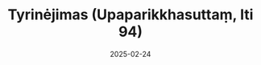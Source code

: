 ---
layout: page
title: 'Tyrinėjimas (Upaparikkhasuttaṃ, Iti 94)'
category: bylota
index:
- Praktika
sortIndex: 94
suttacentral: iti94
date: 2025-02-24
tags:
- Praktika
---